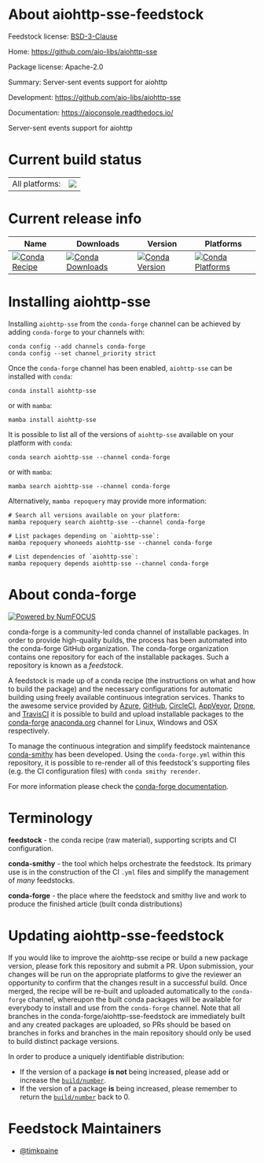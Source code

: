 About aiohttp-sse-feedstock
===========================

Feedstock license: [BSD-3-Clause](https://github.com/conda-forge/aiohttp-sse-feedstock/blob/main/LICENSE.txt)

Home: https://github.com/aio-libs/aiohttp-sse

Package license: Apache-2.0

Summary: Server-sent events support for aiohttp

Development: https://github.com/aio-libs/aiohttp-sse

Documentation: https://aioconsole.readthedocs.io/

Server-sent events support for aiohttp


Current build status
====================


<table><tr><td>All platforms:</td>
    <td>
      <a href="https://dev.azure.com/conda-forge/feedstock-builds/_build/latest?definitionId=12199&branchName=main">
        <img src="https://dev.azure.com/conda-forge/feedstock-builds/_apis/build/status/aiohttp-sse-feedstock?branchName=main">
      </a>
    </td>
  </tr>
</table>

Current release info
====================

| Name | Downloads | Version | Platforms |
| --- | --- | --- | --- |
| [![Conda Recipe](https://img.shields.io/badge/recipe-aiohttp--sse-green.svg)](https://anaconda.org/conda-forge/aiohttp-sse) | [![Conda Downloads](https://img.shields.io/conda/dn/conda-forge/aiohttp-sse.svg)](https://anaconda.org/conda-forge/aiohttp-sse) | [![Conda Version](https://img.shields.io/conda/vn/conda-forge/aiohttp-sse.svg)](https://anaconda.org/conda-forge/aiohttp-sse) | [![Conda Platforms](https://img.shields.io/conda/pn/conda-forge/aiohttp-sse.svg)](https://anaconda.org/conda-forge/aiohttp-sse) |

Installing aiohttp-sse
======================

Installing `aiohttp-sse` from the `conda-forge` channel can be achieved by adding `conda-forge` to your channels with:

```
conda config --add channels conda-forge
conda config --set channel_priority strict
```

Once the `conda-forge` channel has been enabled, `aiohttp-sse` can be installed with `conda`:

```
conda install aiohttp-sse
```

or with `mamba`:

```
mamba install aiohttp-sse
```

It is possible to list all of the versions of `aiohttp-sse` available on your platform with `conda`:

```
conda search aiohttp-sse --channel conda-forge
```

or with `mamba`:

```
mamba search aiohttp-sse --channel conda-forge
```

Alternatively, `mamba repoquery` may provide more information:

```
# Search all versions available on your platform:
mamba repoquery search aiohttp-sse --channel conda-forge

# List packages depending on `aiohttp-sse`:
mamba repoquery whoneeds aiohttp-sse --channel conda-forge

# List dependencies of `aiohttp-sse`:
mamba repoquery depends aiohttp-sse --channel conda-forge
```


About conda-forge
=================

[![Powered by
NumFOCUS](https://img.shields.io/badge/powered%20by-NumFOCUS-orange.svg?style=flat&colorA=E1523D&colorB=007D8A)](https://numfocus.org)

conda-forge is a community-led conda channel of installable packages.
In order to provide high-quality builds, the process has been automated into the
conda-forge GitHub organization. The conda-forge organization contains one repository
for each of the installable packages. Such a repository is known as a *feedstock*.

A feedstock is made up of a conda recipe (the instructions on what and how to build
the package) and the necessary configurations for automatic building using freely
available continuous integration services. Thanks to the awesome service provided by
[Azure](https://azure.microsoft.com/en-us/services/devops/), [GitHub](https://github.com/),
[CircleCI](https://circleci.com/), [AppVeyor](https://www.appveyor.com/),
[Drone](https://cloud.drone.io/welcome), and [TravisCI](https://travis-ci.com/)
it is possible to build and upload installable packages to the
[conda-forge](https://anaconda.org/conda-forge) [anaconda.org](https://anaconda.org/)
channel for Linux, Windows and OSX respectively.

To manage the continuous integration and simplify feedstock maintenance
[conda-smithy](https://github.com/conda-forge/conda-smithy) has been developed.
Using the ``conda-forge.yml`` within this repository, it is possible to re-render all of
this feedstock's supporting files (e.g. the CI configuration files) with ``conda smithy rerender``.

For more information please check the [conda-forge documentation](https://conda-forge.org/docs/).

Terminology
===========

**feedstock** - the conda recipe (raw material), supporting scripts and CI configuration.

**conda-smithy** - the tool which helps orchestrate the feedstock.
                   Its primary use is in the construction of the CI ``.yml`` files
                   and simplify the management of *many* feedstocks.

**conda-forge** - the place where the feedstock and smithy live and work to
                  produce the finished article (built conda distributions)


Updating aiohttp-sse-feedstock
==============================

If you would like to improve the aiohttp-sse recipe or build a new
package version, please fork this repository and submit a PR. Upon submission,
your changes will be run on the appropriate platforms to give the reviewer an
opportunity to confirm that the changes result in a successful build. Once
merged, the recipe will be re-built and uploaded automatically to the
`conda-forge` channel, whereupon the built conda packages will be available for
everybody to install and use from the `conda-forge` channel.
Note that all branches in the conda-forge/aiohttp-sse-feedstock are
immediately built and any created packages are uploaded, so PRs should be based
on branches in forks and branches in the main repository should only be used to
build distinct package versions.

In order to produce a uniquely identifiable distribution:
 * If the version of a package **is not** being increased, please add or increase
   the [``build/number``](https://docs.conda.io/projects/conda-build/en/latest/resources/define-metadata.html#build-number-and-string).
 * If the version of a package **is** being increased, please remember to return
   the [``build/number``](https://docs.conda.io/projects/conda-build/en/latest/resources/define-metadata.html#build-number-and-string)
   back to 0.

Feedstock Maintainers
=====================

* [@timkpaine](https://github.com/timkpaine/)

